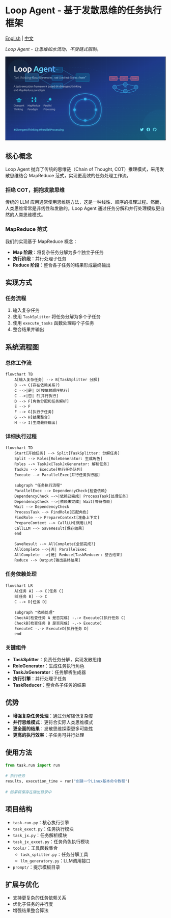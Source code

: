 # Loop Agent - 基于发散思维的任务执行框架

[English](./readme.md) | [中文](#loop-agent---基于发散思维的任务执行框架)

*Loop Agent - 让思维如水流动，不受链式限制。*

![loop-agent](loopagent.png)

## 核心概念

Loop Agent 抛弃了传统的思维链（Chain of Thought, COT）推理模式，采用发散思维结合 MapReduce 范式，实现更高效的任务处理工作流。

### 拒绝 COT，拥抱发散思维

传统的 LLM 应用通常使用思维链方法，这是一种线性、顺序的推理过程。然而，人类思维常常是非线性和发散的。Loop Agent 通过任务分解和并行处理模拟更自然的人类思维模式。

### MapReduce 范式

我们的实现基于 MapReduce 概念：
- **Map 阶段**：将复杂任务分解为多个独立子任务
- **执行阶段**：并行处理子任务
- **Reduce 阶段**：整合各子任务的结果形成最终输出

## 实现方式

### 任务流程

1. 输入复杂任务
2. 使用 `TaskSplitter` 将任务分解为多个子任务
3. 使用 `execute_tasks` 函数处理每个子任务
4. 整合结果并输出

## 系统流程图

### 总体工作流

```mermaid
flowchart TB
    A[输入复杂任务] --> B[TaskSplitter 分解]
    B --> C{存在依赖关系?}
    C -->|是| D[按依赖顺序执行]
    C -->|否| E[并行执行]
    D --> F[角色分配和任务解析]
    E --> F
    F --> G[执行子任务]
    G --> H[结果整合]
    H --> I[生成最终输出]
```

### 详细执行过程

```mermaid
flowchart TD
    Start[开始任务] --> Split[TaskSplitter: 分解任务]
    Split --> Roles[RoleGenerator: 生成角色]
    Roles --> TaskJx[TaskJxGenerator: 解析任务]
    TaskJx --> Execute[执行任务队列]
    Execute --> ParallelExec[并行任务执行器]
    
    subgraph "任务执行流程"
    ParallelExec --> DependencyCheck{检查依赖}
    DependencyCheck -->|依赖已完成| ProcessTask[处理任务]
    DependencyCheck -->|依赖未完成| Wait[等待依赖]
    Wait --> DependencyCheck
    ProcessTask --> FindRole[匹配角色]
    FindRole --> PrepareContext[准备上下文]
    PrepareContext --> CallLLM[调用LLM]
    CallLLM --> SaveResult[保存结果]
    end
    
    SaveResult --> AllComplete{全部完成?}
    AllComplete -->|否| ParallelExec
    AllComplete -->|是| Reduce[TaskReducer: 整合结果]
    Reduce --> Output[输出最终结果]
```

### 任务依赖处理

```mermaid
flowchart LR
    A[任务 A] --> C[任务 C]
    B[任务 B] --> C
    C --> D[任务 D]
    
    subgraph "依赖处理"
    CheckA[检查任务 A 是否完成] -.-> ExecuteC[执行任务 C]
    CheckB[检查任务 B 是否完成] -.-> ExecuteC
    ExecuteC -.-> ExecuteD[执行任务 D]
    end
```

### 关键组件

- **TaskSplitter**：负责任务分解，实现发散思维
- **RoleGenerator**：生成任务执行角色
- **TaskJxGenerator**：任务解析生成器
- **执行引擎**：并行处理子任务
- **TaskReducer**：整合各子任务的结果

## 优势

- **增强复杂任务处理**：通过分解降低复杂度
- **并行思维模式**：更符合实际人类思维模式
- **更全面的结果**：发散思维探索更多可能性
- **更高的执行效率**：子任务可并行处理

## 使用方法

```python
from task.run import run

# 执行任务
results, execution_time = run("创建一个Linux基本命令教程")

# 结果将保存在输出目录中
```

## 项目结构

- `task.run.py`：核心执行引擎
- `task_exect.py`：任务执行模块
- `task_jx.py`：任务解析模块
- `task_jx_excet.py`：任务角色执行模块
- `tools/`：工具函数集合
  - `task_splitter.py`：任务分解工具
  - `llm_generatory.py`：LLM调用接口
- `prompt/`：提示模板目录

## 扩展与优化

- 支持更复杂的任务依赖关系
- 优化子任务的并行度
- 增强结果整合算法

